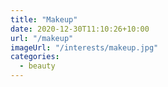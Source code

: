 ```yaml
---
title: "Makeup"
date: 2020-12-30T11:10:26+10:00
url: "/makeup"
imageUrl: "/interests/makeup.jpg"
categories:
  - beauty
---
```

